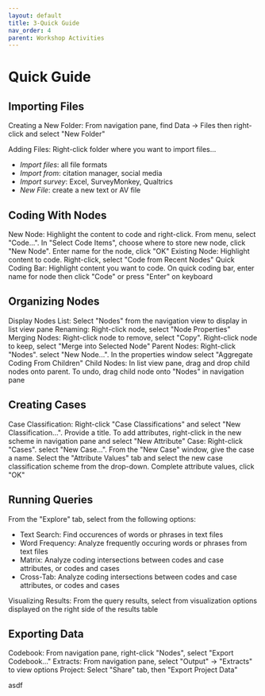 ```yaml
---
layout: default
title: 3-Quick Guide
nav_order: 4
parent: Workshop Activities
---
```


# Quick Guide

## Importing Files

Creating a New Folder: From navigation pane, find Data -> Files then right-click and select "New Folder"

Adding Files: Right-click folder where you want to import files...
-   _Import files_: all file formats
-   _Import from_: citation manager, social media
-   _Import survey_: Excel, SurveyMonkey, Qualtrics
-   _New File_: create a new text or AV file

## Coding With Nodes

New Node: Highlight the content to code and right-click. From menu, select "Code...". In "Select Code Items", choose where to store new node, click "New Node". Enter name for the node, click "OK"
Existing Node: Highlight content to code. Right-click, select "Code from Recent Nodes"
Quick Coding Bar: Highlight content you want to code. On quick coding bar, enter name for node then click "Code" or press "Enter" on keyboard

## Organizing Nodes

Display Nodes List: Select "Nodes" from the navigation view to display in list view pane
Renaming: Right-click node, select "Node Properties"
Merging Nodes: Right-click node to remove, select "Copy". Right-click node to keep, select "Merge into Selected Node"
Parent Nodes: Right-click "Nodes". select "New Node...". In the properties window select "Aggregate Coding From Children"
Child Nodes: In list view pane, drag and drop child nodes onto parent. To undo, drag child node onto "Nodes" in navigation pane

## Creating Cases

Case Classification: Right-click "Case Classifications" and select "New Classification...". Provide a title. To add attributes, right-click in the new scheme in navigation pane and select "New Attribute"
Case: Right-click "Cases". select "New Case...". From the "New Case" window, give the case a name. Select the "Attribute Values" tab and select the new case classification scheme from the drop-down. Complete attribute values, click "OK"

## Running Queries

From the "Explore" tab, select from the following options:
-   Text Search: Find occurences of words or phrases in text files
-   Word Frequency: Analyze frequently occuring words or phrases from text files
-   Matrix: Analyze coding intersections between codes and case attributes, or codes and cases
-   Cross-Tab: Analyze coding intersections between codes and case attributes, or codes and cases

Visualizing Results: From the query results, select from visualization options displayed on the right side of the results table

## Exporting Data

Codebook: From navigation pane, right-click "Nodes", select "Export Codebook..."
Extracts: From navigation pane, select "Output" -> "Extracts" to view options
Project: Select "Share" tab, then "Export Project Data"

asdf

